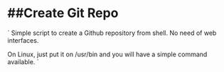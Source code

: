 ##Create Git Repo
===============
`
Simple script to create a Github repository from shell. No need of web interfaces.

On Linux, just put it on /usr/bin and you will have a simple command available.
`
